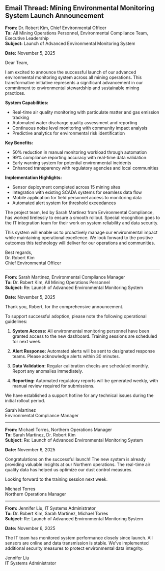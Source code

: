 ## Email Thread: Mining Environmental Monitoring System Launch Announcement

**From:** Dr. Robert Kim, Chief Environmental Officer  
**To:** All Mining Operations Personnel, Environmental Compliance Team, Executive Leadership  
**Subject:** Launch of Advanced Environmental Monitoring System  

**Date:** November 5, 2025  

Dear Team,

I am excited to announce the successful launch of our advanced environmental monitoring system across all mining operations. This transformative initiative represents a significant advancement in our commitment to environmental stewardship and sustainable mining practices.

**System Capabilities:**
- Real-time air quality monitoring with particulate matter and gas emission tracking
- Automated water discharge quality assessment and reporting
- Continuous noise level monitoring with community impact analysis
- Predictive analytics for environmental risk identification

**Key Benefits:**
- 50% reduction in manual monitoring workload through automation
- 99% compliance reporting accuracy with real-time data validation
- Early warning system for potential environmental incidents
- Enhanced transparency with regulatory agencies and local communities

**Implementation Highlights:**
- Sensor deployment completed across 15 mining sites
- Integration with existing SCADA systems for seamless data flow
- Mobile application for field personnel access to monitoring data
- Automated alert system for threshold exceedances

The project team, led by Sarah Martinez from Environmental Compliance, has worked tirelessly to ensure a smooth rollout. Special recognition goes to the IT integration team for their work on system reliability and data security.

This system will enable us to proactively manage our environmental impact while maintaining operational excellence. We look forward to the positive outcomes this technology will deliver for our operations and communities.

Best regards,  
Dr. Robert Kim  
Chief Environmental Officer  

---

**From:** Sarah Martinez, Environmental Compliance Manager  
**To:** Dr. Robert Kim, All Mining Operations Personnel  
**Subject:** Re: Launch of Advanced Environmental Monitoring System  

**Date:** November 5, 2025  

Thank you, Robert, for the comprehensive announcement.

To support successful adoption, please note the following operational guidelines:

1. **System Access:** All environmental monitoring personnel have been granted access to the new dashboard. Training sessions are scheduled for next week.

2. **Alert Response:** Automated alerts will be sent to designated response teams. Please acknowledge alerts within 30 minutes.

3. **Data Validation:** Regular calibration checks are scheduled monthly. Report any anomalies immediately.

4. **Reporting:** Automated regulatory reports will be generated weekly, with manual review required for submissions.

We have established a support hotline for any technical issues during the initial rollout period.

Sarah Martinez  
Environmental Compliance Manager  

---

**From:** Michael Torres, Northern Operations Manager  
**To:** Sarah Martinez, Dr. Robert Kim  
**Subject:** Re: Launch of Advanced Environmental Monitoring System  

**Date:** November 6, 2025  

Congratulations on the successful launch! The new system is already providing valuable insights at our Northern operations. The real-time air quality data has helped us optimize our dust control measures.

Looking forward to the training session next week.

Michael Torres  
Northern Operations Manager  

---

**From:** Jennifer Liu, IT Systems Administrator  
**To:** Dr. Robert Kim, Sarah Martinez, Michael Torres  
**Subject:** Re: Launch of Advanced Environmental Monitoring System  

**Date:** November 6, 2025  

The IT team has monitored system performance closely since launch. All sensors are online and data transmission is stable. We've implemented additional security measures to protect environmental data integrity.

Jennifer Liu  
IT Systems Administrator